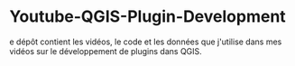 # Youtube-QGIS-Plugin-Development
e dépôt contient les vidéos, le code et les données que j'utilise dans mes vidéos sur le développement de plugins dans QGIS. 
